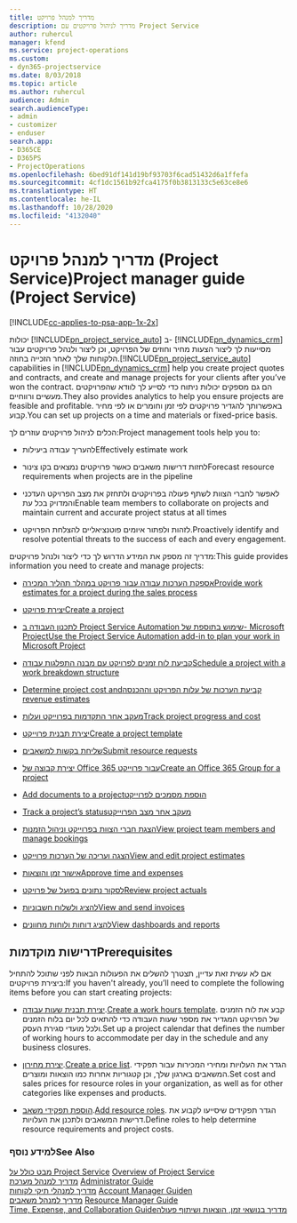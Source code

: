 ```yaml
---
title: מדריך למנהל פרויקט
description: מדריך לניהול פרויקטים עם Project Service
author: ruhercul
manager: kfend
ms.service: project-operations
ms.custom:
- dyn365-projectservice
ms.date: 8/03/2018
ms.topic: article
ms.author: ruhercul
audience: Admin
search.audienceType:
- admin
- customizer
- enduser
search.app:
- D365CE
- D365PS
- ProjectOperations
ms.openlocfilehash: 6bed91df141d19bf93703f6cad51432d6a1ffefa
ms.sourcegitcommit: 4cf1dc1561b92fca4175f0b3813133c5e63ce8e6
ms.translationtype: HT
ms.contentlocale: he-IL
ms.lasthandoff: 10/28/2020
ms.locfileid: "4132040"
---
```

# <a name="project-manager-guide-project-service"></a><span data-ttu-id="8a9d8-103">מדריך למנהל פרויקט (Project Service)</span><span class="sxs-lookup"><span data-stu-id="8a9d8-103">Project manager guide (Project Service)</span></span>

[!INCLUDE[cc-applies-to-psa-app-1x-2x](../includes/cc-applies-to-psa-app-1x-2x.md)]

<span data-ttu-id="8a9d8-104">יכולות [!INCLUDE[pn_project_service_auto](../includes/pn-project-service-auto.md)] ב- [!INCLUDE[pn_dynamics_crm](../includes/pn-dynamics-crm.md)] מסייעות לך ליצור הצעות מחיר וחוזים של הפרויקט, וכן ליצור ולנהל פרויקטים עבור הלקוחות שלך לאחר הזכייה בחוזה.</span><span class="sxs-lookup"><span data-stu-id="8a9d8-104">[!INCLUDE[pn_project_service_auto](../includes/pn-project-service-auto.md)] capabilities in [!INCLUDE[pn_dynamics_crm](../includes/pn-dynamics-crm.md)] help you create project quotes and contracts, and create and manage projects for your clients after you’ve won the contract.</span></span> <span data-ttu-id="8a9d8-105">הם גם מספקים יכולות ניתוח כדי לסייע לך לוודא שהפרויקטים מעשיים ורווחיים.</span><span class="sxs-lookup"><span data-stu-id="8a9d8-105">They also provides analytics to help you ensure projects are feasible and profitable.</span></span> <span data-ttu-id="8a9d8-106">באפשרותך להגדיר פרויקטים לפי זמן וחומרים או לפי מחיר קבוע.</span><span class="sxs-lookup"><span data-stu-id="8a9d8-106">You can set up projects on a time and materials or fixed-price basis.</span></span>  
  
 <span data-ttu-id="8a9d8-107">הכלים לניהול פרויקטים עוזרים לך:</span><span class="sxs-lookup"><span data-stu-id="8a9d8-107">Project management tools help you to:</span></span>  
  
-   <span data-ttu-id="8a9d8-108">להעריך עבודה ביעילות</span><span class="sxs-lookup"><span data-stu-id="8a9d8-108">Effectively estimate work</span></span>  
  
-   <span data-ttu-id="8a9d8-109">לחזות דרישות משאבים כאשר פרויקטים נמצאים בקו צינור</span><span class="sxs-lookup"><span data-stu-id="8a9d8-109">Forecast resource requirements when projects are in the pipeline</span></span>  
  
-   <span data-ttu-id="8a9d8-110">לאפשר לחברי הצוות לשתף פעולה בפרויקטים ולתחזק את מצב הפרויקט העדכני והמדויק בכל עת</span><span class="sxs-lookup"><span data-stu-id="8a9d8-110">Enable team members to collaborate on projects and maintain current and accurate project status at all times</span></span>  
  
-   <span data-ttu-id="8a9d8-111">לזהות ולפתור איומים פוטנציאליים להצלחת הפרויקט.</span><span class="sxs-lookup"><span data-stu-id="8a9d8-111">Proactively identify and resolve potential threats to the success of each and every engagement.</span></span>  
  
<span data-ttu-id="8a9d8-112">מדריך זה מספק את המידע הדרוש לך כדי ליצור ולנהל פרויקטים:</span><span class="sxs-lookup"><span data-stu-id="8a9d8-112">This guide provides information you need to create and manage projects:</span></span>  
  
-   [<span data-ttu-id="8a9d8-113">אספקת הערכות עבודה עבור פרויקט במהלך תהליך המכירה</span><span class="sxs-lookup"><span data-stu-id="8a9d8-113">Provide work estimates for a project during the sales process</span></span>](../psa/provide-estimates-project-during-sales-process.md)  
  
-   [<span data-ttu-id="8a9d8-114">יצירת פרויקט</span><span class="sxs-lookup"><span data-stu-id="8a9d8-114">Create a project</span></span>](../psa/create-project.md)  
  
-   [<span data-ttu-id="8a9d8-115">שימוש בתוספת של ‏‫Project Service Automation‬ לתכנון העבודה ב- Microsoft Project</span><span class="sxs-lookup"><span data-stu-id="8a9d8-115">Use the Project Service Automation add-in to plan your work in Microsoft Project</span></span>](../psa/add-plan-work-microsoft-project.md)  
  
-   [<span data-ttu-id="8a9d8-116">קביעת לוח זמנים לפרויקט עם מבנה התפלגות עבודה</span><span class="sxs-lookup"><span data-stu-id="8a9d8-116">Schedule a project with a work breakdown structure</span></span>](../psa/schedule-project-work-breakdown-structure.md)  
  
-   [<span data-ttu-id="8a9d8-117">‏‫‏‫קביעת הערכות של עלות הפרויקט וההכנסה</span><span class="sxs-lookup"><span data-stu-id="8a9d8-117">Determine project cost and revenue estimates</span></span>](../psa/determine-project-cost-revenue-estimates.md)  
  
-   [<span data-ttu-id="8a9d8-118">מעקב אחר התקדמות בפרוייקט ועלות</span><span class="sxs-lookup"><span data-stu-id="8a9d8-118">Track project progress and cost</span></span>](../psa/track-project-progress-cost.md)  
  
-   [<span data-ttu-id="8a9d8-119">יצירת תבנית פרוייקט</span><span class="sxs-lookup"><span data-stu-id="8a9d8-119">Create a project template</span></span>](../psa/create-project-template.md)  
  
-   [<span data-ttu-id="8a9d8-120">שליחת בקשות למשאבים</span><span class="sxs-lookup"><span data-stu-id="8a9d8-120">Submit resource requests</span></span>](../psa/submit-resource-requests.md)  
  
-   [<span data-ttu-id="8a9d8-121">יצירת קבוצה של Office 365 עבור פרוייקט</span><span class="sxs-lookup"><span data-stu-id="8a9d8-121">Create an Office 365 Group for a project</span></span>](../psa/create-office-365-group-project.md)  
  
-   [<span data-ttu-id="8a9d8-122">‏‫הוספת מסמכים לפרוייקט</span><span class="sxs-lookup"><span data-stu-id="8a9d8-122">Add documents to a project</span></span>](../psa/add-documents-project.md)  
  
-   [<span data-ttu-id="8a9d8-123">‏‫מעקב אחר מצב הפרוייקט</span><span class="sxs-lookup"><span data-stu-id="8a9d8-123">Track a project’s status</span></span>](../psa/track-project-status.md)  
  
-   [<span data-ttu-id="8a9d8-124">הצגת חברי הצוות בפרוייקט וניהול הזמנות</span><span class="sxs-lookup"><span data-stu-id="8a9d8-124">View project team members and manage bookings</span></span>](../psa/view-project-team-members-manage-bookings.md)  
  
-   [<span data-ttu-id="8a9d8-125">הצגה ועריכה של הערכות פרוייקט</span><span class="sxs-lookup"><span data-stu-id="8a9d8-125">View and edit project estimates</span></span>](../psa/view-edit-project-estimates.md)  
  
-   [<span data-ttu-id="8a9d8-126">אישור זמן והוצאות</span><span class="sxs-lookup"><span data-stu-id="8a9d8-126">Approve time and expenses</span></span>](../psa/approve-time-expenses.md)  
  
-   [<span data-ttu-id="8a9d8-127">לסקור נתונים בפועל של פרויקט</span><span class="sxs-lookup"><span data-stu-id="8a9d8-127">Review project actuals</span></span>](../psa/review-project-actuals.md)  
  
-   [<span data-ttu-id="8a9d8-128">להציג ולשלוח חשבוניות</span><span class="sxs-lookup"><span data-stu-id="8a9d8-128">View and send invoices</span></span>](../psa/view-send-invoices.md)  
  
-   [<span data-ttu-id="8a9d8-129">להציג דוחות ולוחות מחוונים</span><span class="sxs-lookup"><span data-stu-id="8a9d8-129">View dashboards and reports</span></span>](../psa/view-dashboards-reports.md)  
  
## <a name="prerequisites"></a><span data-ttu-id="8a9d8-130">דרישות מוקדמות</span><span class="sxs-lookup"><span data-stu-id="8a9d8-130">Prerequisites</span></span>  
 <span data-ttu-id="8a9d8-131">אם לא עשית זאת עדיין, תצטרך להשלים את הפעולות הבאות לפני שתוכל להתחיל ביצירת פרויקטים:</span><span class="sxs-lookup"><span data-stu-id="8a9d8-131">If you haven't already, you’ll need to complete the following items before you can start creating projects:</span></span>  
  
-   <span data-ttu-id="8a9d8-132">[יצירת תבנית שעות עבודה](../psa/create-work-hours-template.md).</span><span class="sxs-lookup"><span data-stu-id="8a9d8-132">[Create a work hours template](../psa/create-work-hours-template.md).</span></span> <span data-ttu-id="8a9d8-133">קבע את לוח הזמנים של הפרויקט המגדיר את מספר שעות העבודה כדי להתאים לכל יום בלוח הזמנים ולכל מועדי סגירת העסק.</span><span class="sxs-lookup"><span data-stu-id="8a9d8-133">Set up a project calendar that defines the number of working hours to accommodate per day in the schedule and any business closures.</span></span>  
  
-   <span data-ttu-id="8a9d8-134">[יצירת מחירון](../psa/create-price-list.md).</span><span class="sxs-lookup"><span data-stu-id="8a9d8-134">[Create a price list](../psa/create-price-list.md).</span></span> <span data-ttu-id="8a9d8-135">הגדר את העלויות ומחירי המכירות עבור תפקידי המשאבים בארגון שלך, וכן קטגוריות אחרות כמו הוצאות ומוצרים.</span><span class="sxs-lookup"><span data-stu-id="8a9d8-135">Set cost and sales prices for resource roles in your organization, as well as for other categories like expenses and products.</span></span>  
  
-   <span data-ttu-id="8a9d8-136">[הוספת תפקידי משאב](../psa/add-resource-roles.md).</span><span class="sxs-lookup"><span data-stu-id="8a9d8-136">[Add resource roles](../psa/add-resource-roles.md).</span></span> <span data-ttu-id="8a9d8-137">הגדר תפקידים שיסייעו לקבוע את דרישות המשאבים ולתכנן את העלויות.</span><span class="sxs-lookup"><span data-stu-id="8a9d8-137">Define roles to help determine resource requirements and project costs.</span></span>  
  
### <a name="see-also"></a><span data-ttu-id="8a9d8-138">למידע נוסף</span><span class="sxs-lookup"><span data-stu-id="8a9d8-138">See Also</span></span>  
 <span data-ttu-id="8a9d8-139">[מבט כולל על Project Service](../psa/overview.md) </span><span class="sxs-lookup"><span data-stu-id="8a9d8-139">[Overview of Project Service](../psa/overview.md) </span></span>  
 <span data-ttu-id="8a9d8-140">[מדריך למנהל מערכת](../psa/admin-guide.md) </span><span class="sxs-lookup"><span data-stu-id="8a9d8-140">[Administrator Guide](../psa/admin-guide.md) </span></span>  
 <span data-ttu-id="8a9d8-141">[מדריך למנהלי תיקי לקוחות](../psa/account-manager-guide.md) </span><span class="sxs-lookup"><span data-stu-id="8a9d8-141">[Account Manager Guiden](../psa/account-manager-guide.md) </span></span>  
 <span data-ttu-id="8a9d8-142">[מדריך למנהל משאבים](../psa/resource-manager-guide.md) </span><span class="sxs-lookup"><span data-stu-id="8a9d8-142">[Resource Manager Guide](../psa/resource-manager-guide.md) </span></span>  
 [<span data-ttu-id="8a9d8-143">‏‫מדריך בנושאי זמן, הוצאות ושיתוף פעולה</span><span class="sxs-lookup"><span data-stu-id="8a9d8-143">Time, Expense, and Collaboration Guide</span></span>](../psa/time-expense-collaboration-guide.md)

